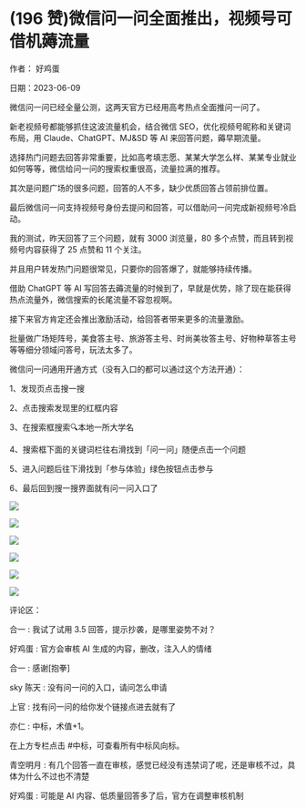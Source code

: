 
# (196 赞)微信问一问全面推出，视频号可借机薅流量

作者：  好鸡蛋

日期：2023-06-09

微信问一问已经全量公测，这两天官方已经用高考热点全面推问一问了。

新老视频号都能够抓住这波流量机会，结合微信 SEO，优化视频号昵称和关键词布局，用 Claude、ChatGPT、MJ&SD 等 AI 来回答问题，薅早期流量。

选择热门问题去回答非常重要，比如高考填志愿、某某大学怎么样、某某专业就业如何等等，微信给问一问的搜索权重很高，流量拉满的推荐。

其次是问题广场的很多问题，回答的人不多，缺少优质回答占领前排位置。

最后微信问一问支持视频号身份去提问和回答，可以借助问一问完成新视频号冷启动。

我的测试，昨天回答了三个问题，就有 3000 浏览量，80 多个点赞，而且转到视频号内容获得了 25 点赞和 11 个关注。

并且用户转发热门问题很常见，只要你的回答爆了，就能够持续传播。



借助 ChatGPT 等 AI 写回答去薅流量的时候到了，早就是优势，除了现在能获得热点流量外，微信搜索的长尾流量不容忽视啊。

接下来官方肯定还会推出激励活动，给回答者带来更多的流量激励。

批量做广场矩阵号，美食答主号、旅游答主号、时尚美妆答主号、好物种草答主号等等细分领域问答号，玩法太多了。

微信问一问通用开通方式（没有入口的都可以通过这个方法开通）：

1、发现页点击搜一搜

2、点击搜索发现里的红框内容

3、在搜索框搜索🔍本地一所大学名

4、搜索框下面的关键词栏往右滑找到「问一问」随便点击一个问题

5、进入问题后往下滑找到「参与体验」绿色按钮点击参与

6、最后回到搜一搜界面就有问一问入口了

![](img/cgpt-gzh_035.png)



![](img/cgpt-gzh_040.png)



![](img/cgpt-gzh_045.png)



![](img/cgpt-gzh_050.png)



![](img/cgpt-gzh_055.png)



![](img/cgpt-gzh_060.png)

评论区：

合一 : 我试了试用 3.5 回答，提示抄袭，是哪里姿势不对？

好鸡蛋 : 官方会审核 AI 生成的内容，删改，注入人的情绪

合一 : 感谢[抱拳]

sky 陈天 : 没有问一问的入口，请问怎么申请

上官 : 找有问一问的给你发个链接点进去就有了

亦仁 : 中标，术值+1。

在上方专栏点击 #中标，可查看所有中标风向标。

青空明月 : 有几个回答一直在审核，感觉已经没有违禁词了呢，还是审核不过，具体为什么不过也不清楚

好鸡蛋 : 可能是 AI 内容、低质量回答多了后，官方在调整审核机制
